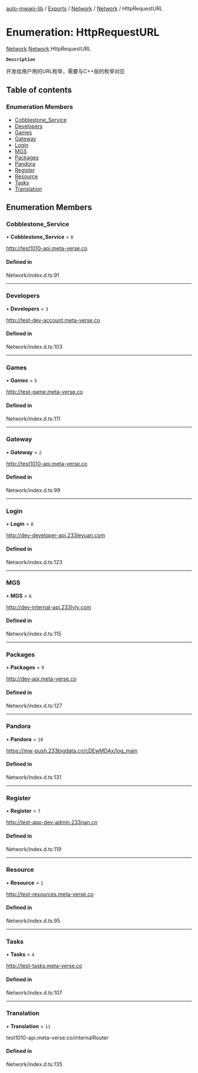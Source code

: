 [auto-mwapi-lib](../README.md) / [Exports](../modules.md) / [Network](../modules/Network.md) / [Network](../modules/Network.Network.md) / HttpRequestURL

# Enumeration: HttpRequestURL

[Network](../modules/Network.md).[Network](../modules/Network.Network.md).HttpRequestURL

**`Description`**

开发给用户用的URL枚举，需要与C++层的枚举对应

## Table of contents

### Enumeration Members

- [Cobblestone\_Service](Network.Network.HttpRequestURL.md#cobblestone_service)
- [Developers](Network.Network.HttpRequestURL.md#developers)
- [Games](Network.Network.HttpRequestURL.md#games)
- [Gateway](Network.Network.HttpRequestURL.md#gateway)
- [Login](Network.Network.HttpRequestURL.md#login)
- [MGS](Network.Network.HttpRequestURL.md#mgs)
- [Packages](Network.Network.HttpRequestURL.md#packages)
- [Pandora](Network.Network.HttpRequestURL.md#pandora)
- [Register](Network.Network.HttpRequestURL.md#register)
- [Resource](Network.Network.HttpRequestURL.md#resource)
- [Tasks](Network.Network.HttpRequestURL.md#tasks)
- [Translation](Network.Network.HttpRequestURL.md#translation)

## Enumeration Members

### Cobblestone\_Service

• **Cobblestone\_Service** = ``0``

http://test1010-api.meta-verse.co

#### Defined in

Network/index.d.ts:91

___

### Developers

• **Developers** = ``3``

http://test-dev-account.meta-verse.co

#### Defined in

Network/index.d.ts:103

___

### Games

• **Games** = ``5``

http://test-game.meta-verse.co

#### Defined in

Network/index.d.ts:111

___

### Gateway

• **Gateway** = ``2``

http://test1010-api.meta-verse.co

#### Defined in

Network/index.d.ts:99

___

### Login

• **Login** = ``8``

http://dev-developer-api.233leyuan.com

#### Defined in

Network/index.d.ts:123

___

### MGS

• **MGS** = ``6``

http://dev-internal-api.233lyly.com

#### Defined in

Network/index.d.ts:115

___

### Packages

• **Packages** = ``9``

http://dev-api.meta-verse.co

#### Defined in

Network/index.d.ts:127

___

### Pandora

• **Pandora** = ``10``

https://mw-push.233bigdata.cn/cDEwMDAx/log_main

#### Defined in

Network/index.d.ts:131

___

### Register

• **Register** = ``7``

http://test-app-dev-admin.233nan.cn

#### Defined in

Network/index.d.ts:119

___

### Resource

• **Resource** = ``1``

http://test-resources.meta-verse.co

#### Defined in

Network/index.d.ts:95

___

### Tasks

• **Tasks** = ``4``

http://test-tasks.meta-verse.co

#### Defined in

Network/index.d.ts:107

___

### Translation

• **Translation** = ``11``

test1010-api.meta-verse.co/internalRouter

#### Defined in

Network/index.d.ts:135
